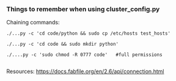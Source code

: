 ### Things to remember when using cluster_config.py


Chaining commands:

```
./...py -c 'cd code/python && sudo cp /etc/hosts test_hosts'

```

```
./...py -c 'cd code && sudo mkdir python'

./....py -c 'sudo chmod -R 0777 code'   #full permissions


```

Resources:
https://docs.fabfile.org/en/2.6/api/connection.html

